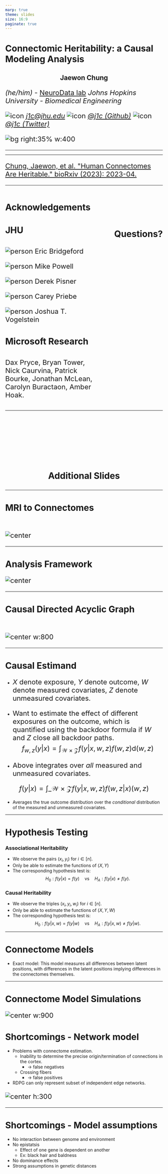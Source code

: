 ```yaml
---
marp: true
theme: slides
size: 16:9
paginate: true
---
```


# Connectomic Heritability: a Causal Modeling Analysis

## Jaewon Chung

_(he/him)_ - [NeuroData lab](https://neurodata.io/)
_Johns Hopkins University - Biomedical Engineering_

![icon](../images/icons/mail.png) [_j1c@jhu.edu_](mailto:j1c@jhu.edu)
![icon](../images/icons/github.png) [_@j1c (Github)_](https://github.com/j1c)
![icon](../images/icons/twitter.png) [_@j1c (Twitter)_](https://twitter.com/j1c)

![bg right:35% w:400](../images/logos/nd_logo_small.png)

---

<style scoped>
h2 {
    justify-content: center;
    text-align: center;
}
</style>

<!--
Heritability studies have led to numerous breakthroughs in our understanding of the genetic influences on various traits, behaviors, and diseases. For example, twin studies have shown that genetic factors play a significant role in the development of type 1 diabetes, and researchers have identified early markers of the disease, such as the presence of specific antibodies, which can predict the onset of type 1 diabetes. This has led to the development of early screening programs and interventions focused on delaying or preventing the onset of type 1 diabetes in high-risk individuals.

With the availability of large-scale neuroimaging datasets, it is now possible to investigate the heritability of the connectome. The connectome is the network of neural connections in the brain, mapping the structural links between different brain regions. In essence, the connectome serves as a comprehensive blueprint of our brain. Connectomic heritability, then, is the study of how genetic factors contribute to individual differences in brain connectivity patterns. This is important because we believe that the connectome is a key determinant of brain function and behavior. Therefore, understanding connectomic heritability can offer valuable insights into the genetic influences on brain function and behavior.

However, there are several challenges in studying connectomic heritability. Connectomes are high-dimensional, non-Eucledian, and non-linear data making current methods for studying heritability, which rely on strong distributional assumptions, inadequate. Furthermore,  most methods assume an associational effect between the genome and a specific trait, rather than a causal effect.

To address these limitations, we propose two solutions: first, we formalize heritability as causal effects. With a causal model, we can identify measurable covariates to control for unmeasured confounding, allowing us to make causal claims. Second, we leverage statistical models that capture the underlying structure and dependence within connectomes. This approach allows us to define different notions of connectome heritability by eliminating common structures, such as differences in connectome scaling. With these solutions, we want to answer the question: do genomes cause connectomes?

We apply our analysis framework to connectomes estimated from the Human Connectome Project diffusion MRI data. The Human Connectome Project is a large-scale neuroimaging study that brain scanned identical twins, fraternal twins, and non-twin siblings.
-->

---

<!--

So, where do we go from here?
- We can repeat the analysis on other datasets, such as the UK Biobank, to further validate our findings.
- We can repeat the analysis on connectomes from different modalities, such as functional MRI, which measures brain activity over time.
- We can use our analysis framework to investigate the relationship between connectomic heritability and other cognitive traits, such as intelligence and personality.
-->

<footer>

[Chung, Jaewon, et al. "Human Connectomes Are Heritable." bioRxiv (2023): 2023-04.](https://www.biorxiv.org/content/10.1101/2023.04.02.532875.abstract)

</footer>

<!--
Using the statistical models for networks, we can learn a low-dimensional, Euclidean representation of connectomes called latent positions, and these latent positions allow us to measure the differences between pairs of connectomes. In panel A, we plot the differences between connectomes separated by familial relationships. Points toward the left in each column indicate smaller differences, while those on the right represent larger differences. If we focus on the diamonds, which represents the median differences, we can observe a pattern: as familial relationships become more distant, the median differences between connectomes tend to increase.

To explain a bit more about the three columns in panel A, the The exact model in column i This model measures all differences between latent positions, with differences in the latent positions implying differences in the connectomes themselves. Global model: This model examines whether the latent positions of one connectome are a scaled version of the other.

In panel B, we show the causal hypothesis test, which tells us that heritability exists if the test is significant. We can see that the test is significant except for the vertex models, which means that we can reject the null hypothesis that there is no causal effect of genomes on connectomes. This suggests that connectomes are heritable, and that genetic factors play a significant role in shaping the connectome.


Our findings reveal that heritability can be detected when considering potential confounding like neuroanatomy, age, and sex. However, once we address for vertex-wise rescaling between connectomes, heritability can no longer be detected.

So where do we go from here?
These results suggest that previous conclusions on connectome heritability may have been driven by rescaling factors, and future studies should address potential confounds in their data.
We hope that our work will help to advance our understanding of the genetic influences on the connectome, and ultimately, the brain. We also hope that our work will help to inform future research directions and potential applications of connectomic heritability. For example, connectomic heritability can be used to inform personalized medicine, early diagnosis and intervention, and improved understanding of brain function and development.
-->

---

<style scoped>
p {
    font-size: 22px
}
h4 {font-size: 28px}
</style>

<div class="columns">

<div>
<h1>Acknowledgements</h2>

#### JHU

<div class='minipanels'>

<div>

![person](../images/faces/ebridge.jpg)
Eric Bridgeford

</div>

<div>

![person](../images/faces/powell.jpg)
Mike Powell

</div>

<div>

![person](../images/faces/pisner.jpg)
Derek Pisner

</div>

<div>

![person](../images/faces/cep.png)
Carey Priebe

</div>

<div>

![person](../images/faces/jovo.png)
Joshua T. Vogelstein

</div>
</div>

#### Microsoft Research

<p style="font-size:20%;">

Dax Pryce, Bryan Tower, Nick Caurvina, Patrick Bourke, Jonathan McLean, Carolyn Buractaon, Amber Hoak.

</p>
</div>
<div class="vl"></div>
<div>
<br><br><br><br><br>
<p><h1 align='center'>Questions?</p>
</div>

</div>

<!--
Last, but not least, I would like to thank my collaborators at Johns Hopkins and Microsoft Research.
-->

---

<br><br><br><br><br>

<p><h1 align="center">Additional Slides</p>

---

# MRI to Connectomes

<br>

![center](../images/heritability/m2g_pipeline.png)

---

# Analysis Framework

![center](../images/heritability/framework.png)

---

# Causal Directed Acyclic Graph

<br>

![center w:800](../images/heritability/dag.png)

---

# Causal Estimand

- $X$ denote exposure, $Y$ denote outcome, $W$ denote measured covariates, $Z$ denote unmeasured covariates.
- Want to estimate the effect of different exposures on the outcome, which is quantified using the backdoor formula if $W$ and $Z$ close all backdoor paths.
  $$f_{w, z}(y|x) = \int_{\mathcal{W}\times\mathcal{Z}}f(y|x, w, z)f(w, z)\mathrm{d}(w, z) $$

- Above integrates over _all_ measured and unmeasured covariates.

$$ f(y | x) = \int\_{\mathcal W \times \mathcal Z}{f(y | x, w, z) f(w, z | x)}{(w, z)} $$

- Averages the true outcome distribution over the _conditional_ distribution of the measured and unmeasured covariates.

---

# Hypothesis Testing

### Associational Heritability

- We observe the pairs $(x_i, y_i)$ for $i\in[n]$.
- Only be able to estimate the functions of $(X, Y)$
- The corresponding hypothesis test is:
  $$
  H_0: f(y|x) = f(y) \quad \text{vs} \quad
  	H_A: f(y|x) \neq f(y).
  $$

### Causal Heritability

- We observe the triples $(x_i, y_i, w_i)$ for $i\in[n]$.
- Only be able to estimate the functions of $(X, Y, W)$
- The corresponding hypothesis test is:
  $$
  H_0: f(y|x, w) = f(y|w) \quad \text{vs} \quad
  	H_A: f(y|x, w) \neq f(y|w).
  $$

---

# Connectome Models

- Exact model: This model measures all differences between latent positions, with differences in the latent positions implying differences in the connectomes themselves.

---

# Connectome Model Simulations

![center w:900](../images/heritability/3-simulations.png)

# Shortcomings - Network model

- Problems with connectome estimation.
  - Inability to determine the precise origin/termination of connections in the cortex.
    - -> false negatives
  - Crossing fibers
    - -> false positives
- RDPG can only represent subset of independent edge networks.

![center h:300](./../../images/network_models.png)

---

# Shortcomings - Model assumptions

- No interaction between genome and environment
- No epistatsis
  - Effect of one gene is dependent on another
  - Ex: black hair and baldness
- No dominance effects
- Strong assumptions in genetic distances
